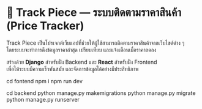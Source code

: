 # 🛒 Track Piece — ระบบติดตามราคาสินค้า (Price Tracker)

Track Piece เป็นโปรเจกต์เว็บแอปที่ช่วยให้ผู้ใช้สามารถติดตามราคาสินค้าจากเว็บไซต์ต่าง ๆ  
โดยระบบจะทำการดึงข้อมูลราคาล่าสุด เปรียบเทียบ และแจ้งเตือนเมื่อราคาลดลง  

สร้างด้วย **Django** สำหรับฝั่ง Backend และ **React** สำหรับฝั่ง Frontend  
เพื่อให้ระบบมีความเร็วทันสมัย และจัดการข้อมูลได้อย่างมีประสิทธิภาพ

cd fontend
npm i
npm run dev

cd backend
python manage.py makemigrations
python manage.py migrate
python manage.py runserver
